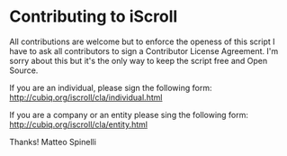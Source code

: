 # Contributing to iScroll

All contributions are welcome but to enforce the openess of this script I have to ask all contributors to sign a Contributor License Agreement. I'm sorry about this but it's the only way to keep the script free and Open Source.

If you are an individual, please sign the following form:
http://cubiq.org/iscroll/cla/individual.html

If you are a company or an entity please sing the following form:
http://cubiq.org/iscroll/cla/entity.html

Thanks!
Matteo Spinelli